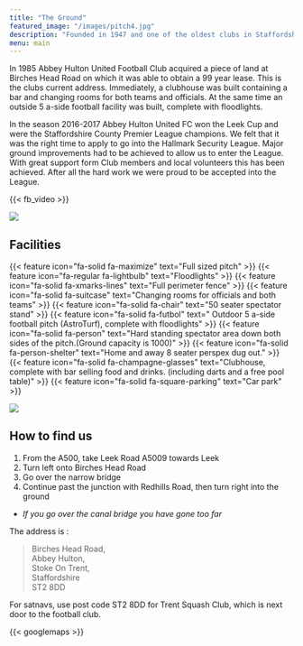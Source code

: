 ```yaml
---
title: "The Ground"
featured_image: "/images/pitch4.jpg"
description: "Founded in 1947 and one of the oldest clubs in Staffordshire"
menu: main
---
```


In 1985 Abbey Hulton United Football Club acquired a piece of land at Birches Head Road on which it was able to obtain a 99 year lease.
This is the clubs current address. Immediately, a clubhouse was built containing a bar and changing rooms for both teams and officials.
At the same time an outside 5 a-side football facility was built, complete with floodlights.

In the season 2016-2017 Abbey Hulton United FC won the Leek Cup and were the Staffordshire County Premier League champions.
We felt that it was the right time to apply to go into the Hallmark Security League. Major ground improvements had to be achieved
to allow us to enter the League. With great support form Club members and local volunteers this has been achieved. After all the
hard work we were proud to be accepted into the League.

{{< fb_video >}}

![](/images/club_house_600.jpg)

## Facilities

{{< feature icon="fa-solid fa-maximize" text="Full sized pitch" >}}
{{< feature icon="fa-regular fa-lightbulb" text="Floodlights" >}}
{{< feature icon="fa-solid fa-xmarks-lines" text="Full perimeter fence" >}}
{{< feature icon="fa-solid fa-suitcase" text="Changing rooms for officials and both teams" >}}
{{< feature icon="fa-solid fa-chair" text="50 seater spectator stand" >}}
{{< feature icon="fa-solid fa-futbol" text=" Outdoor 5 a-side football pitch (AstroTurf), complete with floodlights" >}}
{{< feature icon="fa-solid fa-person" text="Hard standing spectator area down both sides of the pitch.(Ground capacity is 1000)" >}}
{{< feature icon="fa-solid fa-person-shelter" text="Home and away 8 seater perspex dug out." >}}
{{< feature icon="fa-solid fa-champagne-glasses" text="Clubhouse, complete with bar selling food and drinks. (including darts and a free pool table)" >}}
{{< feature icon="fa-solid fa-square-parking" text="Car park" >}}

![](/images/pitch_with_dug_outs_600.jpg)

## How to find us

 1. From the A500, take Leek Road A5009 towards Leek
 1. Turn left onto Birches Head Road
 1. Go over the narrow bridge
 1. Continue past the junction with Redhills Road, then turn right into the ground

* *If you go over the canal bridge you have gone too far*

The address is : 

>  Birches Head Road,  
>  Abbey Hulton,  
>  Stoke On Trent,  
>  Staffordshire  
>  ST2 8DD

For satnavs, use post code ST2 8DD for Trent Squash Club, which is next door to the football club.

{{< googlemaps >}}